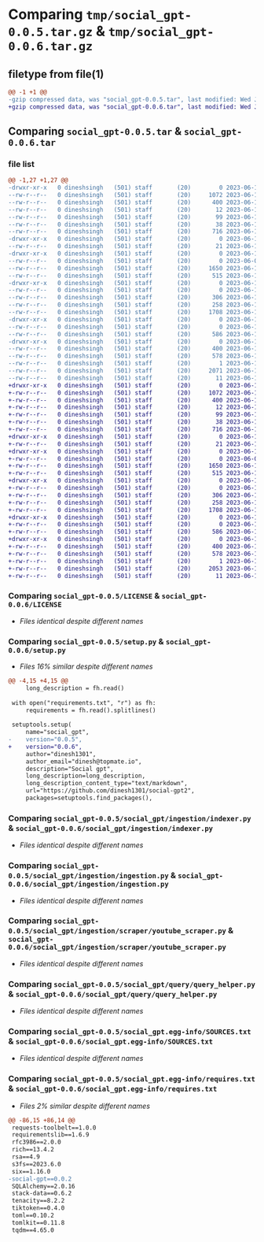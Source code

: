 # Comparing `tmp/social_gpt-0.0.5.tar.gz` & `tmp/social_gpt-0.0.6.tar.gz`

## filetype from file(1)

```diff
@@ -1 +1 @@
-gzip compressed data, was "social_gpt-0.0.5.tar", last modified: Wed Jun 14 08:00:10 2023, max compression
+gzip compressed data, was "social_gpt-0.0.6.tar", last modified: Wed Jun 14 08:03:02 2023, max compression
```

## Comparing `social_gpt-0.0.5.tar` & `social_gpt-0.0.6.tar`

### file list

```diff
@@ -1,27 +1,27 @@
-drwxr-xr-x   0 dineshsingh   (501) staff       (20)        0 2023-06-14 08:00:10.640282 social_gpt-0.0.5/
--rw-r--r--   0 dineshsingh   (501) staff       (20)     1072 2023-06-13 14:09:04.000000 social_gpt-0.0.5/LICENSE
--rw-r--r--   0 dineshsingh   (501) staff       (20)      400 2023-06-14 08:00:10.640156 social_gpt-0.0.5/PKG-INFO
--rw-r--r--   0 dineshsingh   (501) staff       (20)       12 2023-06-13 14:08:39.000000 social_gpt-0.0.5/README.md
--rw-r--r--   0 dineshsingh   (501) staff       (20)       99 2023-06-13 14:09:35.000000 social_gpt-0.0.5/pyproject.toml
--rw-r--r--   0 dineshsingh   (501) staff       (20)       38 2023-06-14 08:00:10.640318 social_gpt-0.0.5/setup.cfg
--rw-r--r--   0 dineshsingh   (501) staff       (20)      716 2023-06-14 07:59:56.000000 social_gpt-0.0.5/setup.py
-drwxr-xr-x   0 dineshsingh   (501) staff       (20)        0 2023-06-14 08:00:10.638537 social_gpt-0.0.5/social_gpt/
--rw-r--r--   0 dineshsingh   (501) staff       (20)       21 2023-06-13 14:49:17.000000 social_gpt-0.0.5/social_gpt/__init__.py
-drwxr-xr-x   0 dineshsingh   (501) staff       (20)        0 2023-06-14 08:00:10.639400 social_gpt-0.0.5/social_gpt/ingestion/
--rw-r--r--   0 dineshsingh   (501) staff       (20)        0 2023-06-07 11:16:57.000000 social_gpt-0.0.5/social_gpt/ingestion/__init__.py
--rw-r--r--   0 dineshsingh   (501) staff       (20)     1650 2023-06-13 10:34:27.000000 social_gpt-0.0.5/social_gpt/ingestion/indexer.py
--rw-r--r--   0 dineshsingh   (501) staff       (20)      515 2023-06-13 14:23:25.000000 social_gpt-0.0.5/social_gpt/ingestion/ingestion.py
-drwxr-xr-x   0 dineshsingh   (501) staff       (20)        0 2023-06-14 08:00:10.639815 social_gpt-0.0.5/social_gpt/ingestion/scraper/
--rw-r--r--   0 dineshsingh   (501) staff       (20)        0 2023-06-12 18:55:48.000000 social_gpt-0.0.5/social_gpt/ingestion/scraper/__init__.py
--rw-r--r--   0 dineshsingh   (501) staff       (20)      306 2023-06-13 14:23:25.000000 social_gpt-0.0.5/social_gpt/ingestion/scraper/scraper_factory.py
--rw-r--r--   0 dineshsingh   (501) staff       (20)      258 2023-06-13 07:48:49.000000 social_gpt-0.0.5/social_gpt/ingestion/scraper/social_scraper.py
--rw-r--r--   0 dineshsingh   (501) staff       (20)     1708 2023-06-13 14:23:25.000000 social_gpt-0.0.5/social_gpt/ingestion/scraper/youtube_scraper.py
-drwxr-xr-x   0 dineshsingh   (501) staff       (20)        0 2023-06-14 08:00:10.640003 social_gpt-0.0.5/social_gpt/query/
--rw-r--r--   0 dineshsingh   (501) staff       (20)        0 2023-06-13 09:26:30.000000 social_gpt-0.0.5/social_gpt/query/__init__.py
--rw-r--r--   0 dineshsingh   (501) staff       (20)      586 2023-06-13 10:15:48.000000 social_gpt-0.0.5/social_gpt/query/query_helper.py
-drwxr-xr-x   0 dineshsingh   (501) staff       (20)        0 2023-06-14 08:00:10.639112 social_gpt-0.0.5/social_gpt.egg-info/
--rw-r--r--   0 dineshsingh   (501) staff       (20)      400 2023-06-14 08:00:10.000000 social_gpt-0.0.5/social_gpt.egg-info/PKG-INFO
--rw-r--r--   0 dineshsingh   (501) staff       (20)      578 2023-06-14 08:00:10.000000 social_gpt-0.0.5/social_gpt.egg-info/SOURCES.txt
--rw-r--r--   0 dineshsingh   (501) staff       (20)        1 2023-06-14 08:00:10.000000 social_gpt-0.0.5/social_gpt.egg-info/dependency_links.txt
--rw-r--r--   0 dineshsingh   (501) staff       (20)     2071 2023-06-14 08:00:10.000000 social_gpt-0.0.5/social_gpt.egg-info/requires.txt
--rw-r--r--   0 dineshsingh   (501) staff       (20)       11 2023-06-14 08:00:10.000000 social_gpt-0.0.5/social_gpt.egg-info/top_level.txt
+drwxr-xr-x   0 dineshsingh   (501) staff       (20)        0 2023-06-14 08:03:02.088663 social_gpt-0.0.6/
+-rw-r--r--   0 dineshsingh   (501) staff       (20)     1072 2023-06-13 14:09:04.000000 social_gpt-0.0.6/LICENSE
+-rw-r--r--   0 dineshsingh   (501) staff       (20)      400 2023-06-14 08:03:02.088524 social_gpt-0.0.6/PKG-INFO
+-rw-r--r--   0 dineshsingh   (501) staff       (20)       12 2023-06-13 14:08:39.000000 social_gpt-0.0.6/README.md
+-rw-r--r--   0 dineshsingh   (501) staff       (20)       99 2023-06-13 14:09:35.000000 social_gpt-0.0.6/pyproject.toml
+-rw-r--r--   0 dineshsingh   (501) staff       (20)       38 2023-06-14 08:03:02.088699 social_gpt-0.0.6/setup.cfg
+-rw-r--r--   0 dineshsingh   (501) staff       (20)      716 2023-06-14 08:02:14.000000 social_gpt-0.0.6/setup.py
+drwxr-xr-x   0 dineshsingh   (501) staff       (20)        0 2023-06-14 08:03:02.085639 social_gpt-0.0.6/social_gpt/
+-rw-r--r--   0 dineshsingh   (501) staff       (20)       21 2023-06-13 14:49:17.000000 social_gpt-0.0.6/social_gpt/__init__.py
+drwxr-xr-x   0 dineshsingh   (501) staff       (20)        0 2023-06-14 08:03:02.086812 social_gpt-0.0.6/social_gpt/ingestion/
+-rw-r--r--   0 dineshsingh   (501) staff       (20)        0 2023-06-07 11:16:57.000000 social_gpt-0.0.6/social_gpt/ingestion/__init__.py
+-rw-r--r--   0 dineshsingh   (501) staff       (20)     1650 2023-06-13 10:34:27.000000 social_gpt-0.0.6/social_gpt/ingestion/indexer.py
+-rw-r--r--   0 dineshsingh   (501) staff       (20)      515 2023-06-13 14:23:25.000000 social_gpt-0.0.6/social_gpt/ingestion/ingestion.py
+drwxr-xr-x   0 dineshsingh   (501) staff       (20)        0 2023-06-14 08:03:02.087837 social_gpt-0.0.6/social_gpt/ingestion/scraper/
+-rw-r--r--   0 dineshsingh   (501) staff       (20)        0 2023-06-12 18:55:48.000000 social_gpt-0.0.6/social_gpt/ingestion/scraper/__init__.py
+-rw-r--r--   0 dineshsingh   (501) staff       (20)      306 2023-06-13 14:23:25.000000 social_gpt-0.0.6/social_gpt/ingestion/scraper/scraper_factory.py
+-rw-r--r--   0 dineshsingh   (501) staff       (20)      258 2023-06-13 07:48:49.000000 social_gpt-0.0.6/social_gpt/ingestion/scraper/social_scraper.py
+-rw-r--r--   0 dineshsingh   (501) staff       (20)     1708 2023-06-13 14:23:25.000000 social_gpt-0.0.6/social_gpt/ingestion/scraper/youtube_scraper.py
+drwxr-xr-x   0 dineshsingh   (501) staff       (20)        0 2023-06-14 08:03:02.088240 social_gpt-0.0.6/social_gpt/query/
+-rw-r--r--   0 dineshsingh   (501) staff       (20)        0 2023-06-13 09:26:30.000000 social_gpt-0.0.6/social_gpt/query/__init__.py
+-rw-r--r--   0 dineshsingh   (501) staff       (20)      586 2023-06-13 10:15:48.000000 social_gpt-0.0.6/social_gpt/query/query_helper.py
+drwxr-xr-x   0 dineshsingh   (501) staff       (20)        0 2023-06-14 08:03:02.086291 social_gpt-0.0.6/social_gpt.egg-info/
+-rw-r--r--   0 dineshsingh   (501) staff       (20)      400 2023-06-14 08:03:02.000000 social_gpt-0.0.6/social_gpt.egg-info/PKG-INFO
+-rw-r--r--   0 dineshsingh   (501) staff       (20)      578 2023-06-14 08:03:02.000000 social_gpt-0.0.6/social_gpt.egg-info/SOURCES.txt
+-rw-r--r--   0 dineshsingh   (501) staff       (20)        1 2023-06-14 08:03:02.000000 social_gpt-0.0.6/social_gpt.egg-info/dependency_links.txt
+-rw-r--r--   0 dineshsingh   (501) staff       (20)     2053 2023-06-14 08:03:02.000000 social_gpt-0.0.6/social_gpt.egg-info/requires.txt
+-rw-r--r--   0 dineshsingh   (501) staff       (20)       11 2023-06-14 08:03:02.000000 social_gpt-0.0.6/social_gpt.egg-info/top_level.txt
```

### Comparing `social_gpt-0.0.5/LICENSE` & `social_gpt-0.0.6/LICENSE`

 * *Files identical despite different names*

### Comparing `social_gpt-0.0.5/setup.py` & `social_gpt-0.0.6/setup.py`

 * *Files 16% similar despite different names*

```diff
@@ -4,15 +4,15 @@
     long_description = fh.read()
 
 with open("requirements.txt", "r") as fh:
     requirements = fh.read().splitlines()
 
 setuptools.setup(
     name="social_gpt",
-    version="0.0.5",
+    version="0.0.6",
     author="dinesh1301",
     author_email="dinesh@topmate.io",
     description="Social gpt",
     long_description=long_description,
     long_description_content_type="text/markdown",
     url="https://github.com/dinesh1301/social-gpt2",
     packages=setuptools.find_packages(),
```

### Comparing `social_gpt-0.0.5/social_gpt/ingestion/indexer.py` & `social_gpt-0.0.6/social_gpt/ingestion/indexer.py`

 * *Files identical despite different names*

### Comparing `social_gpt-0.0.5/social_gpt/ingestion/ingestion.py` & `social_gpt-0.0.6/social_gpt/ingestion/ingestion.py`

 * *Files identical despite different names*

### Comparing `social_gpt-0.0.5/social_gpt/ingestion/scraper/youtube_scraper.py` & `social_gpt-0.0.6/social_gpt/ingestion/scraper/youtube_scraper.py`

 * *Files identical despite different names*

### Comparing `social_gpt-0.0.5/social_gpt/query/query_helper.py` & `social_gpt-0.0.6/social_gpt/query/query_helper.py`

 * *Files identical despite different names*

### Comparing `social_gpt-0.0.5/social_gpt.egg-info/SOURCES.txt` & `social_gpt-0.0.6/social_gpt.egg-info/SOURCES.txt`

 * *Files identical despite different names*

### Comparing `social_gpt-0.0.5/social_gpt.egg-info/requires.txt` & `social_gpt-0.0.6/social_gpt.egg-info/requires.txt`

 * *Files 2% similar despite different names*

```diff
@@ -86,15 +86,14 @@
 requests-toolbelt==1.0.0
 requirementslib==1.6.9
 rfc3986==2.0.0
 rich==13.4.2
 rsa==4.9
 s3fs==2023.6.0
 six==1.16.0
-social-gpt==0.0.2
 SQLAlchemy==2.0.16
 stack-data==0.6.2
 tenacity==8.2.2
 tiktoken==0.4.0
 toml==0.10.2
 tomlkit==0.11.8
 tqdm==4.65.0
```

